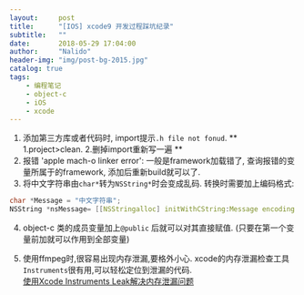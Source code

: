 ```yaml
---
layout:     post
title:      "[IOS] xcode9 开发过程踩坑纪录"
subtitle:   ""
date:       2018-05-29 17:04:00
author:     "Nalido"
header-img: "img/post-bg-2015.jpg"
catalog: true
tags:
    - 编程笔记
    - object-c
    - iOS
    - xcode
---
```


1. 添加第三方库或者代码时, import提示`.h file not fonud`. ** 1.project>clean. 2.删掉import重新写一遍 **
2. 报错 'apple mach-o linker error': 一般是framework加载错了, 查询报错的变量所属于的framework, 添加后重新build就可以了.
3. 将中文字符串由`char*`转为`NSString*`时会变成乱码. 转换时需要加上编码格式:
~~~~~~~~c
char *Message = "中文字符串";
NSString *nsMessage= [[NSStringalloc] initWithCString:Message encoding:NSUTF8StringEncoding]; //转换
~~~~~~~~
4. object-c 类的成员变量加上`@public` 后就可以对其直接赋值. (只要在第一个变量前加就可以作用到全部变量)

5. 使用ffmpeg时,很容易出现内存泄漏,要格外小心. xcode的内存泄漏检查工具`Instruments`很有用,可以轻松定位到泄漏的代码.<br/>
[使用Xcode Instruments Leak解决内存泄漏问题](https://blog.csdn.net/Zsk_Zane/article/details/52016411)

